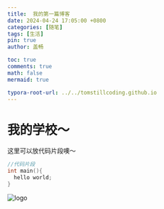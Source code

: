 ```yaml
---
title:  我的第一篇博客
date: 2024-04-24 17:05:00 +0800
categories: [随笔]
tags: [生活]
pin: true
author: 盖畅

toc: true
comments: true
math: false
mermaid: true

typora-root-url: ../../tomstillcoding.github.io
---
```


# 我的学校～ 


这里可以放代码片段噢～
```c++
//代码片段
int main(){
  hello world;
}
```

![logo](/../../%E6%A1%8C%E9%9D%A2/logo.png)
